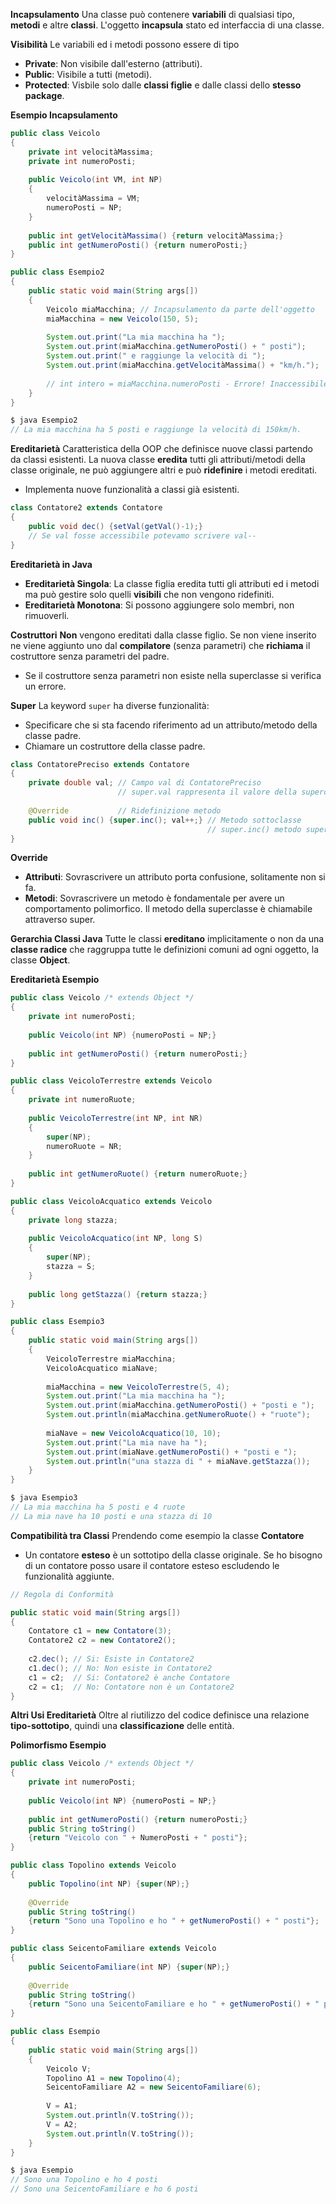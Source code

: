 **Incapsulamento**
Una classe può contenere **variabili** di qualsiasi tipo, **metodi** e altre **classi**. L'oggetto **incapsula** stato ed interfaccia di una classe.

**Visibilità**
Le variabili ed i metodi possono essere di tipo
- **Private**: Non visibile dall'esterno (attributi).
- **Public**: Visibile a tutti (metodi).
- **Protected**: Visbile solo dalle **classi figlie** e dalle classi dello **stesso package**.

**Esempio Incapsulamento**

``` Java
public class Veicolo
{
	private int velocitàMassima;
	private int numeroPosti;
	
	public Veicolo(int VM, int NP)
	{
		velocitàMassima = VM;
		numeroPosti = NP;
	}
	
	public int getVelocitàMassima() {return velocitàMassima;}
	public int getNumeroPosti() {return numeroPosti;}
}

public class Esempio2
{
	public static void main(String args[])
	{
		Veicolo miaMacchina; // Incapsulamento da parte dell'oggetto
		miaMacchina = new Veicolo(150, 5);
		
		System.out.print("La mia macchina ha ");
		System.out.print(miaMacchina.getNumeroPosti() + " posti");
		System.out.print(" e raggiunge la velocità di ");
		System.out.print(miaMacchina.getVelocitàMassima() + "km/h.");
		
		// int intero = miaMacchina.numeroPosti - Errore! Inaccessibile
	}	
}

$ java Esempio2
// La mia macchina ha 5 posti e raggiunge la velocità di 150km/h.
```

**Ereditarietà**
Caratteristica della OOP che definisce nuove classi partendo da classi esistenti. La nuova classe **eredita** tutti gli attributi/metodi della classe originale, ne può aggiungere altri e può **ridefinire** i metodi ereditati.
- Implementa nuove funzionalità a classi già esistenti.

``` Java
class Contatore2 extends Contatore
{
	public void dec() {setVal(getVal()-1);}
	// Se val fosse accessibile potevamo scrivere val--
}
```

**Ereditarietà in Java**
- **Ereditarietà Singola**: La classe figlia eredita tutti gli attributi ed i metodi ma può gestire solo quelli **visibili** che non vengono ridefiniti.
- **Ereditarietà Monotona**: Si possono aggiungere solo membri, non rimuoverli.

**Costruttori**
**Non** vengono ereditati dalla classe figlio. Se non viene inserito ne viene aggiunto uno dal **compilatore** (senza parametri) che **richiama** il costruttore senza parametri del padre.
- Se il costruttore senza parametri non esiste nella superclasse si verifica un errore.

**Super**
La keyword `super` ha diverse funzionalità:
- Specificare che si sta facendo riferimento ad un attributo/metodo della classe padre.
- Chiamare un costruttore della classe padre.

``` Java
class ContatorePreciso extends Contatore
{
	private double val; // Campo val di ContatorePreciso
	                    // super.val rappresenta il valore della superclasse
	
	@Override           // Ridefinizione metodo
	public void inc() {super.inc(); val++;}	// Metodo sottoclasse
											// super.inc() metodo superclasse
}
```

**Override**
- **Attributi**: Sovrascrivere un attributo porta confusione, solitamente non si fa.
- **Metodi**: Sovrascrivere un metodo è fondamentale per avere un comportamento polimorfico. Il metodo della superclasse è chiamabile attraverso super.

**Gerarchia Classi Java**
Tutte le classi **ereditano** implicitamente o non da una **classe radice** che raggruppa tutte le definizioni comuni ad ogni oggetto, la classe **Object**.

**Ereditarietà Esempio**

``` Java
public class Veicolo /* extends Object */
{
	private int numeroPosti;
	
	public Veicolo(int NP) {numeroPosti = NP;}
	
	public int getNumeroPosti() {return numeroPosti;}
}

public class VeicoloTerrestre extends Veicolo
{
	private int numeroRuote;
	
	public VeicoloTerrestre(int NP, int NR)
	{
		super(NP);
		numeroRuote = NR;
	}
	
	public int getNumeroRuote() {return numeroRuote;}
}

public class VeicoloAcquatico extends Veicolo
{
	private long stazza;
	
	public VeicoloAcquatico(int NP, long S)
	{
		super(NP);
		stazza = S;
	}
	
	public long getStazza() {return stazza;}
}

public class Esempio3
{
	public static void main(String args[])
	{
		VeicoloTerrestre miaMacchina;
		VeicoloAcquatico miaNave;
		
		miaMacchina = new VeicoloTerrestre(5, 4);
		System.out.print("La mia macchina ha ");
		System.out.print(miaMacchina.getNumeroPosti() + "posti e ");
		System.out.println(miaMacchina.getNumeroRuote() + "ruote");
		
		miaNave = new VeicoloAcquatico(10, 10);
		System.out.print("La mia nave ha ");
		System.out.print(miaNave.getNumeroPosti() + "posti e ");
		System.out.println("una stazza di " + miaNave.getStazza());
	}
}

$ java Esempio3
// La mia macchina ha 5 posti e 4 ruote
// La mia nave ha 10 posti e una stazza di 10
```

**Compatibilità tra Classi**
Prendendo come esempio la classe **Contatore**
- Un contatore **esteso** è un sottotipo della classe originale. Se ho bisogno di un contatore posso usare il contatore esteso escludendo le funzionalità aggiunte.

``` Java
// Regola di Conformità

public static void main(String args[])
{
	Contatore c1 = new Contatore(3);
	Contatore2 c2 = new Contatore2();
	
	c2.dec(); // Si: Esiste in Contatore2
	c1.dec(); // No: Non esiste in Contatore2
	c1 = c2;  // Si: Contatore2 è anche Contatore
	c2 = c1;  // No: Contatore non è un Contatore2
}
```

**Altri Usi Ereditarietà**
Oltre al riutilizzo del codice definisce una relazione **tipo-sottotipo**, quindi una **classificazione** delle entità.

**Polimorfismo Esempio**

``` Java
public class Veicolo /* extends Object */
{
	private int numeroPosti;
	
	public Veicolo(int NP) {numeroPosti = NP;}
	
	public int getNumeroPosti() {return numeroPosti;}
	public String toString() 
	{return "Veicolo con " + NumeroPosti + " posti"};
}

public class Topolino extends Veicolo
{
	public Topolino(int NP) {super(NP);}
	
	@Override
	public String toString() 
	{return "Sono una Topolino e ho " + getNumeroPosti() + " posti"};
}

public class SeicentoFamiliare extends Veicolo
{
	public SeicentoFamiliare(int NP) {super(NP);}
	
	@Override
	public String toString()
	{return "Sono una SeicentoFamiliare e ho " + getNumeroPosti() + " posti"};
}

public class Esempio
{
	public static void main(String args[])
	{
		Veicolo V;
		Topolino A1 = new Topolino(4);
		SeicentoFamiliare A2 = new SeicentoFamiliare(6);
		
		V = A1;
		System.out.println(V.toString());
		V = A2;
		System.out.println(V.toString());
	}
}

$ java Esempio
// Sono una Topolino e ho 4 posti
// Sono una SeicentoFamiliare e ho 6 posti
```


